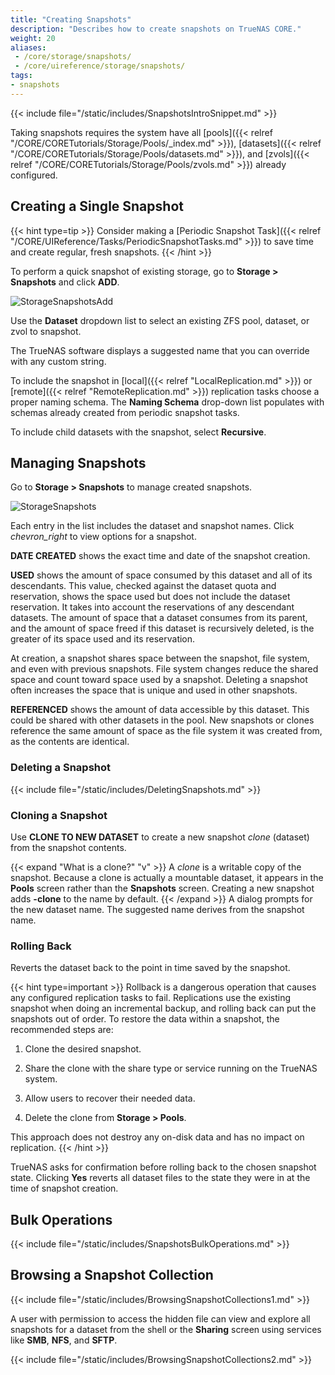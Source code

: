 ```yaml
---
title: "Creating Snapshots"
description: "Describes how to create snapshots on TrueNAS CORE."
weight: 20
aliases:
 - /core/storage/snapshots/
 - /core/uireference/storage/snapshots/
tags:
- snapshots
---
```


{{< include file="/static/includes/SnapshotsIntroSnippet.md" >}}

Taking snapshots requires the system have all [pools]({{< relref "/CORE/CORETutorials/Storage/Pools/_index.md" >}}), [datasets]({{< relref "/CORE/CORETutorials/Storage/Pools/datasets.md" >}}), and [zvols]({{< relref "/CORE/CORETutorials/Storage/Pools/zvols.md" >}}) already configured.

## Creating a Single Snapshot

{{< hint type=tip >}}
Consider making a [Periodic Snapshot Task]({{< relref "/CORE/UIReference/Tasks/PeriodicSnapshotTasks.md" >}}) to save time and create regular, fresh snapshots.
{{< /hint >}}

To perform a quick snapshot of existing storage, go to **Storage > Snapshots** and click **ADD**.

![StorageSnapshotsAdd](/images/CORE/Storage/StorageSnapshotsAdd.png "Create a New Snapshot")

Use the **Dataset** dropdown list to select an existing ZFS pool, dataset, or zvol to snapshot.

The TrueNAS software displays a suggested name that you can override with any custom string.

To include the snapshot in [local]({{< relref "LocalReplication.md" >}}) or [remote]({{< relref "RemoteReplication.md" >}}) replication tasks  choose a proper naming schema. The **Naming Schema** drop-down list populates with schemas already created from periodic snapshot tasks.

To include child datasets with the snapshot, select **Recursive**.

## Managing Snapshots

Go to **Storage > Snapshots** to manage created snapshots.

![StorageSnapshots](/images/CORE/Storage/StorageSnapshots.png "List of Created Snapshots")

Each entry in the list includes the dataset and snapshot names.
Click <i class="material-icons" aria-hidden="true" title="Expand">chevron_right</i> to view options for a snapshot.

**DATE CREATED** shows the exact time and date of the snapshot creation.

**USED** shows the amount of space consumed by this dataset and all of its descendants.
This value, checked against the dataset quota and reservation, shows the space used but does not include the dataset reservation. It takes into account the reservations of any descendant datasets.
The amount of space that a dataset consumes from its parent, and the amount of space freed if this dataset is recursively deleted, is the greater of its space used and its reservation.

At creation, a snapshot shares space between the snapshot, file system, and even with previous snapshots.
File system changes reduce the shared space and count toward space used by a snapshot.
Deleting a snapshot often increases the space that is unique and used in other snapshots.

**REFERENCED** shows the amount of data accessible by this dataset. This could be shared with other datasets in the pool. New snapshots or clones reference the same amount of space as the file system it was created from, as the contents are identical.

### Deleting a Snapshot

{{< include file="/static/includes/DeletingSnapshots.md" >}}

### Cloning a Snapshot

Use **CLONE TO NEW DATASET** to create a new snapshot *clone* (dataset) from the snapshot contents.

{{< expand "What is a clone?" "v" >}}
A *clone* is a writable copy of the snapshot.
Because a clone is actually a mountable dataset, it appears in the **Pools** screen rather than the **Snapshots** screen.
Creating a new snapshot adds **-clone** to the name by default.
{{< /expand >}}
A dialog prompts for the new dataset name.
The suggested name derives from the snapshot name.

### Rolling Back
Reverts the dataset back to the point in time saved by the snapshot.

{{< hint type=important >}}
Rollback is a dangerous operation that causes any configured replication tasks to fail.
Replications use the existing snapshot when doing an incremental backup, and rolling back can put the snapshots out of order.
To restore the data within a snapshot, the recommended steps are:

1. Clone the desired snapshot.

2. Share the clone with the share type or service running on the TrueNAS system.

3. Allow users to recover their needed data.

4. Delete the clone from **Storage > Pools**.

This approach does not destroy any on-disk data and has no impact on replication.
{{< /hint >}}

TrueNAS asks for confirmation before rolling back to the chosen snapshot state.
Clicking **Yes** reverts all dataset files to the state they were in at the time of snapshot creation.

## Bulk Operations

{{< include file="/static/includes/SnapshotsBulkOperations.md" >}}

## Browsing a Snapshot Collection

{{< include file="/static/includes/BrowsingSnapshotCollections1.md" >}}

A user with permission to access the hidden file can view and explore all snapshots for a dataset from the shell or the **Sharing** screen using services like **SMB**, **NFS**, and **SFTP**.

{{< include file="/static/includes/BrowsingSnapshotCollections2.md" >}}
